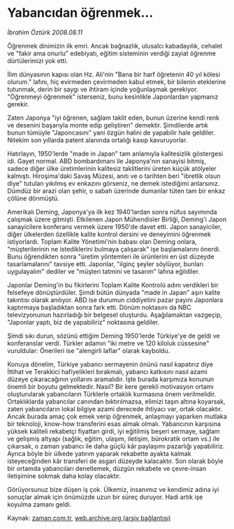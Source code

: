 # Yabancıdan öğrenmek...

*İbrahim Öztürk 2008.08.11*

<tr><td class="metin" colspan="2" style="padding-top: 20px; padding-left: 5px; padding-right: 10px;">Öğrenmek dinimizin ilk emri. Ancak bağnazlık, ulusalcı kabadayılık, cehalet ve "fakir ama onurlu" edebiyatı, eğitim sisteminin verdiği zayiat öğrenme dürtülerimizi yok etti.</td></tr><tr><td class="metin" colspan="2" style="padding-top: 20px; padding-left: 5px; padding-right: 10px;"><p>İlim dünyasının kapısı olan Hz. Ali'nin "Bana bir harf öğretenin 40 yıl kölesi olurum." lafını, hiç evirmeden çevirmeden kabul etmek, bir bilenin eteklerine tutunmak, derin bir saygı ve ihtiram içinde yoğunlaşmak gerekiyor. "Öğrenmeyi öğrenmek" isterseniz, bunu kesinlikle Japonlardan yapmanız gerekir.
<p>Zaten Japonya "iyi öğrenen, sağlam taklit eden, bunun üzerine kendi renk ve desenini başarıyla monte edip geliştiren" demektir. Şimdilerde artık bunun tümüyle "Japoncasını" yani özgün halini de yapabilir hale geldiler. Nitekim son yıllarda patent alanında ortalığı kasıp kavuruyorlar. 
<p>Hatırlayın, 1950'lerde "made in Japan" tam anlamıyla kalitesizlik göstergesi idi. Gayet normal. ABD bombardımanı ile Japonya'nın sanayisi bitmiş, sadece diğer ülke üretimlerinin kalitesiz taklitlerini üreten küçük atölyeler kalmıştı. Hiroşima'daki Savaş Müzesi, anıtı ve o tarihten beri "ibretlik olsun diye" tutulan yıkılmış ev enkazını görseniz, ne demek istediğimi anlarsınız. Dümdüz bir arazi olan şehir, o sabah üzerinde dumanlar tüten tam bir enkaz çölüne dönmüştü. 
<p>Amerikalı Deming, Japonya'ya ilk kez 1940'lardan sonra nüfus sayımında çalışmak üzere gitmişti. Etkilenen Japon Mühendisler Birliği, Deming'i Japon sanayicilere konferans vermek üzere 1950'de davet etti. Japon sanayiciler, diğer ülkelerden özellikle kalite kontrol dersini ve deneyimini öğrenmek istiyorlardı. Toplam Kalite Yönetimi'nin babası olan Deming onlara, "müşterilerinin ne istediklerini bulmaya çalışarak" işe başlamalarını önerdi. Bunu öğrendikten sonra "üretim yöntemleri ile ürünlerini en üst düzeyde tasarlamalarını" tavsiye etti. Japonlar, "ilginç şeyler söylüyor, bunları uygulayalım" dediler ve "müşteri tatmini ve tasarım" lafına eğildiler. 
<p>Japonlar Deming'in bu fikirlerini Toplam Kalite Kontrolü adını verdikleri bir felsefeye dönüştürdüler. Şimdi bütün dünyada "made in Japan" aşırı kalite takıntısı olarak anılıyor. ABD ise durumun ciddiyetini pazar payını Japonlara kaptırmaya başladıktan sonra fark etti. Dönüm noktasını da NBC televizyonunun hazırladığı bir belgesel oluşturdu. Aşağılamaktan vazgeçip, "Japonlar yaptı, biz de yapabiliriz" noktasına geldiler. 
<p>Şimdi sıkı durun, sözünü ettiğim Deming 1950'lerde Türkiye'ye de geldi ve konferanslar verdi. Türkler adamın "iki metre ve 120 kiloluk cüssesine" vuruldular: Önerileri ise "alengirli laflar" olarak kayboldu. 
<p>Konuya dönelim, Türkiye yabancı sermayenin önünü nasıl kapatırız diye İttihat ve Terakkici hafiyelikleri bırakmalı, yabancı katkısını nasıl azami düzeye çıkaracağının yollarını aramalıdır. İşte burada karşımıza konunun önemli bir boyutu gelmektedir. Nasıl? Bir kere gerekli motivasyon ortamı oluşturularak yabancıların Türklerle ortaklık kurmasına önem verilmelidir. Ortaklıklarda yabancılar canından bıktırılmazsa, elimizi taşın altına koyarsak, zaten yabancıların lokal bilgiye azami derecede ihtiyacı var, ortak olacaktır. Ancak burada amaç çok emek verip öğrenmek, anlaşmayı yaparken mutlaka bir teknoloji, know-how transferini esas almak olmalı. Yabancının karşısına yüksek kaliteli rekabetçi fiyattan girdi, iyi eğitilmiş beşeri sermaye, sağlam ve gelişmiş altyapı (sağlık, eğitim, ulaşım, iletişim, bürokratik ortam vs.) ile çıkarsak, o zaman yabancı ile daha güçlü kâr paylaşımı pazarlığı yapabiliriz. Ayrıca böyle bir ülkede yatırım yaparak rekabette ayakta kalmak isteyeceğinden kâr transferi de asgari düzeyde kalacaktır. Son olarak böyle bir ortamda yabancıları denetlemek, düzgün rekabete ve çevre-insan iletişimine sokmak daha kolay olacaktır. 
<p>Görüyorsunuz bize düşen iş çok. Ülkemiz, insanımız ve kendimiz adına iyi sonuçlar almak için önümüzde uzun bir süreç duruyor. Hadi artık işe koyulma zamanı geldi. <br/></p></p></p></p></p></p></p></p></td></tr>

Kaynak: [zaman.com.tr](http://zaman.com.tr/yazar.do?yazino=724605), [web.archive.org (arşiv bağlantısı)](http://web.archive.org/web/20080828145253/http://zaman.com.tr:80/yazar.do?yazino=724605)
